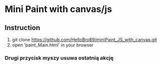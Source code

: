 # Mini Paint with canvas/js

## Instruction

1. git clone https://github.com/HelloBro89/miniPaint_JS_with_canvas.git
2. open 'paint_Main.html' in your browser

### Drugi przycisk myszy usuwa ostatnią akcję
